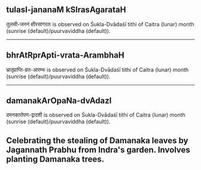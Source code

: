 ## tulasI-jananaM kSIrasAgarataH

तुलसी-जननं क्षीरसागरतः is observed on Śukla-Dvādaśī tithi of Caitra (lunar) month (sunrise (default)/puurvaviddha (default)).


---
## bhrAtRprApti-vrata-ArambhaH

भ्रातृप्राप्ति-व्रत-आरम्भः is observed on Śukla-Dvādaśī tithi of Caitra (lunar) month (sunrise (default)/puurvaviddha (default)).


---
## damanakArOpaNa-dvAdazI

दमनकारोपण-द्वादशी is observed on Śukla-Dvādaśī tithi of Caitra (lunar) month (sunrise (default)/puurvaviddha (default)).

Celebrating the stealing of Damanaka leaves by Jagannath Prabhu from Indra's garden. Involves planting Damanaka trees.
---
